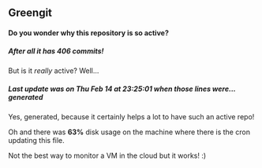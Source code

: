 ## Greengit

#### Do you wonder why this repository is so active?

##### After all it has 406 commits!

But is it *really* active? Well...

##### Last update was on Thu Feb 14 at 23:25:01 when those lines were... generated

Yes, generated, because it certainly helps a lot to have such an active repo!

Oh and there was **63%** disk usage on the machine
where there is the cron updating this file.

Not the best way to monitor a VM in the cloud but it works! :)
